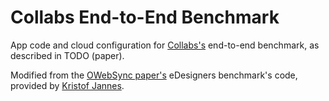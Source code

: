 # Collabs End-to-End Benchmark

App code and cloud configuration for [Collabs's](https://collabs.readthedocs.io/en/latest/) end-to-end benchmark, as described in TODO (paper).

Modified from the [OWebSync paper's](https://doi.org/10.1109/TPDS.2021.3066276) eDesigners benchmark's code, provided by [Kristof Jannes](https://kristofjannes.com/).
